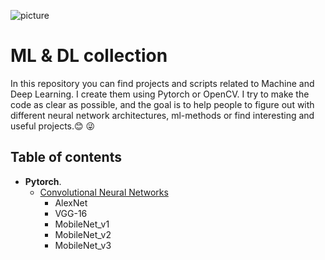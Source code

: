![picture](https://user-images.githubusercontent.com/88379173/186395140-e414ae8c-3240-4318-ad90-ad28d86d3ead.png)

# ML & DL collection
In this repository you can find projects and scripts related to Machine and Deep Learning. I create them using Pytorch or OpenCV. I try to make the code as clear as possible, and the goal is to help people to figure out with different neural network architectures, ml-methods or find interesting and useful projects.:blush: :stuck_out_tongue_winking_eye:
## Table of contents
- **Pytorch**.
    - [Convolutional Neural Networks](https://github.com/Chebart/ML-DL-collection/tree/main/Convolutional%20Neural%20Networks)
        - AlexNet
        - VGG-16
        - MobileNet_v1
        - MobileNet_v2
        - MobileNet_v3
        
